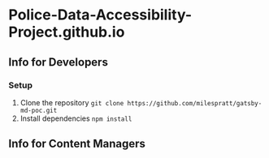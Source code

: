 # Police-Data-Accessibility-Project.github.io

## Info for Developers

### Setup

1. Clone the repository
   `git clone https://github.com/milespratt/gatsby-md-poc.git`
2. Install dependencies
   `npm install`

## Info for Content Managers
